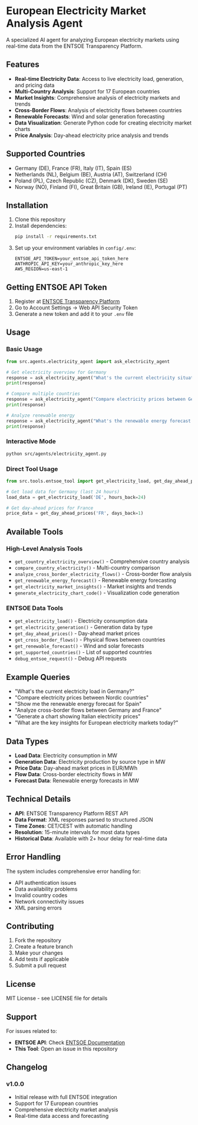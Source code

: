 # European Electricity Market Analysis Agent

A specialized AI agent for analyzing European electricity markets using real-time data from the ENTSOE Transparency Platform.

## Features

- **Real-time Electricity Data**: Access to live electricity load, generation, and pricing data
- **Multi-Country Analysis**: Support for 17 European countries
- **Market Insights**: Comprehensive analysis of electricity markets and trends
- **Cross-Border Flows**: Analysis of electricity flows between countries
- **Renewable Forecasts**: Wind and solar generation forecasting
- **Data Visualization**: Generate Python code for creating electricity market charts
- **Price Analysis**: Day-ahead electricity price analysis and trends

## Supported Countries

- Germany (DE), France (FR), Italy (IT), Spain (ES)
- Netherlands (NL), Belgium (BE), Austria (AT), Switzerland (CH)
- Poland (PL), Czech Republic (CZ), Denmark (DK), Sweden (SE)
- Norway (NO), Finland (FI), Great Britain (GB), Ireland (IE), Portugal (PT)

## Installation

1. Clone this repository
2. Install dependencies:
   ```bash
   pip install -r requirements.txt
   ```
3. Set up your environment variables in `config/.env`:
   ```
   ENTSOE_API_TOKEN=your_entsoe_api_token_here
   ANTHROPIC_API_KEY=your_anthropic_key_here
   AWS_REGION=us-east-1
   ```

## Getting ENTSOE API Token

1. Register at [ENTSOE Transparency Platform](https://transparency.entsoe.eu/)
2. Go to Account Settings → Web API Security Token
3. Generate a new token and add it to your `.env` file

## Usage

### Basic Usage

```python
from src.agents.electricity_agent import ask_electricity_agent

# Get electricity overview for Germany
response = ask_electricity_agent("What's the current electricity situation in Germany?")
print(response)

# Compare multiple countries
response = ask_electricity_agent("Compare electricity prices between Germany, France, and Italy")
print(response)

# Analyze renewable energy
response = ask_electricity_agent("What's the renewable energy forecast for Spain?")
print(response)
```

### Interactive Mode

```bash
python src/agents/electricity_agent.py
```

### Direct Tool Usage

```python
from src.tools.entsoe_tool import get_electricity_load, get_day_ahead_prices

# Get load data for Germany (last 24 hours)
load_data = get_electricity_load('DE', hours_back=24)

# Get day-ahead prices for France
price_data = get_day_ahead_prices('FR', days_back=1)
```

## Available Tools

### High-Level Analysis Tools
- `get_country_electricity_overview()` - Comprehensive country analysis
- `compare_country_electricity()` - Multi-country comparison
- `analyze_cross_border_electricity_flows()` - Cross-border flow analysis
- `get_renewable_energy_forecast()` - Renewable energy forecasting
- `get_electricity_market_insights()` - Market insights and trends
- `generate_electricity_chart_code()` - Visualization code generation

### ENTSOE Data Tools
- `get_electricity_load()` - Electricity consumption data
- `get_electricity_generation()` - Generation data by type
- `get_day_ahead_prices()` - Day-ahead market prices
- `get_cross_border_flows()` - Physical flows between countries
- `get_renewable_forecast()` - Wind and solar forecasts
- `get_supported_countries()` - List of supported countries
- `debug_entsoe_request()` - Debug API requests

## Example Queries

- "What's the current electricity load in Germany?"
- "Compare electricity prices between Nordic countries"
- "Show me the renewable energy forecast for Spain"
- "Analyze cross-border flows between Germany and France"
- "Generate a chart showing Italian electricity prices"
- "What are the key insights for European electricity markets today?"

## Data Types

- **Load Data**: Electricity consumption in MW
- **Generation Data**: Electricity production by source type in MW
- **Price Data**: Day-ahead market prices in EUR/MWh
- **Flow Data**: Cross-border electricity flows in MW
- **Forecast Data**: Renewable energy forecasts in MW

## Technical Details

- **API**: ENTSOE Transparency Platform REST API
- **Data Format**: XML responses parsed to structured JSON
- **Time Zones**: CET/CEST with automatic handling
- **Resolution**: 15-minute intervals for most data types
- **Historical Data**: Available with 2+ hour delay for real-time data

## Error Handling

The system includes comprehensive error handling for:
- API authentication issues
- Data availability problems
- Invalid country codes
- Network connectivity issues
- XML parsing errors

## Contributing

1. Fork the repository
2. Create a feature branch
3. Make your changes
4. Add tests if applicable
5. Submit a pull request

## License

MIT License - see LICENSE file for details

## Support

For issues related to:
- **ENTSOE API**: Check [ENTSOE Documentation](https://documenter.getpostman.com/view/7009892/2s93JtP3F6)
- **This Tool**: Open an issue in this repository

## Changelog

### v1.0.0
- Initial release with full ENTSOE integration
- Support for 17 European countries
- Comprehensive electricity market analysis
- Real-time data access and forecasting
